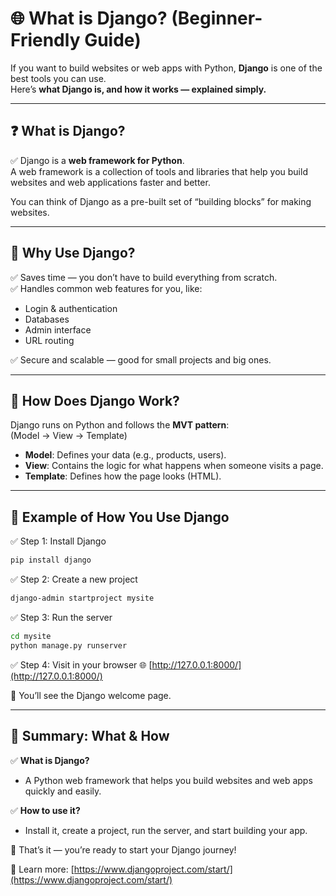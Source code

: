 # 🌐 What is Django? (Beginner-Friendly Guide)

If you want to build websites or web apps with Python, **Django** is one of the best tools you can use.  
Here’s **what Django is, and how it works — explained simply.**

---

## ❓ What is Django?

✅ Django is a **web framework for Python**.  
A web framework is a collection of tools and libraries that help you build websites and web applications faster and better.

You can think of Django as a pre-built set of “building blocks” for making websites.

---

## 🔷 Why Use Django?

✅ Saves time — you don’t have to build everything from scratch.  
✅ Handles common web features for you, like:
- Login & authentication
- Databases
- Admin interface
- URL routing

✅ Secure and scalable — good for small projects and big ones.

---

## 🧩 How Does Django Work?

Django runs on Python and follows the **MVT pattern**:  
(Model → View → Template)

- **Model**: Defines your data (e.g., products, users).
- **View**: Contains the logic for what happens when someone visits a page.
- **Template**: Defines how the page looks (HTML).

---

## 🔷 Example of How You Use Django

✅ Step 1: Install Django
```bash
pip install django
```

✅ Step 2: Create a new project
```bash
django-admin startproject mysite
```

✅ Step 3: Run the server
```bash
cd mysite
python manage.py runserver
```

✅ Step 4: Visit in your browser
🌐 [http://127.0.0.1:8000/](http://127.0.0.1:8000/)

🎉 You’ll see the Django welcome page.

---

## 🏁 Summary: What & How

✅ **What is Django?**
- A Python web framework that helps you build websites and web apps quickly and easily.

✅ **How to use it?**
- Install it, create a project, run the server, and start building your app.

🎉 That’s it — you’re ready to start your Django journey!

🔗 Learn more: [https://www.djangoproject.com/start/](https://www.djangoproject.com/start/)
